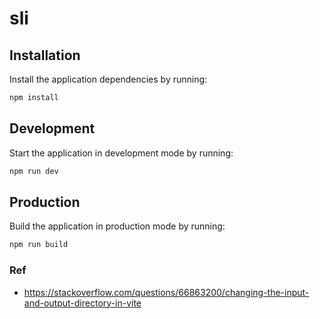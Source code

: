# sli

## Installation

Install the application dependencies by running:

```sh
npm install
```

## Development

Start the application in development mode by running:

```sh
npm run dev
```

## Production

Build the application in production mode by running:

```sh
npm run build
```
### Ref
- https://stackoverflow.com/questions/66863200/changing-the-input-and-output-directory-in-vite